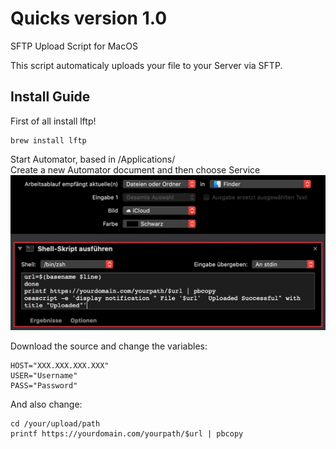 # Quicks version 1.0
SFTP Upload Script for MacOS

This script automaticaly uploads your file to your Server via SFTP.
## Install Guide
First of all install lftp!  
```
brew install lftp
```
Start Automator, based in /Applications/  
Create a new Automator document and then choose Service
![Service](https://raw.githubusercontent.com/Nekogami-dono/Quicks/master/service.png)

Download the source and change the variables:
```
HOST="XXX.XXX.XXX.XXX"
USER="Username"
PASS="Password"
```
  And also change: 
```
cd /your/upload/path
printf https://yourdomain.com/yourpath/$url | pbcopy
```

